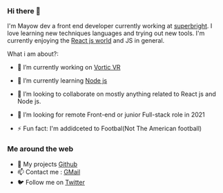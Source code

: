 ### Hi there 👋


I'm Mayow dev a front end developer currently working at [superbright](https://http://www.superbright.me/). I love learning new techniques languages and trying out new tools. I'm currently enjoying the [React js world](https://reactjs.org/) and JS  in general.

What i am about?:

- 🔭 I’m currently working on  [Vortic VR ](https://vorticxr.com/)
- 🌱 I’m currently learning [Node js](https://nodejs.org/en/)
- 👯 I’m looking to collaborate on mostly  anything related to React js and Node js.
- 🤔 I’m looking for remote Front-end or junior Full-stack role in 2021

- ⚡ Fun fact: I'm  addidceted to Footbal(Not The American football)

### Me around the web

- :file_folder: My projects [Github ](https://github.com/mayowDev/)
- :mailbox: Contact me : [GMail ](mayowDev@gmail.com)
- 🐦 Follow me on [Twitter](https://twitter.com/mayowdev)

